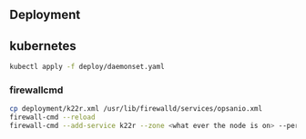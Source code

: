 

## Deployment


## kubernetes

```bash
kubectl apply -f deploy/daemonset.yaml 
```


### firewallcmd

```bash
cp deployment/k22r.xml /usr/lib/firewalld/services/opsanio.xml  
firewall-cmd --reload
firewall-cmd --add-service k22r --zone <what ever the node is on> --permanent
```
